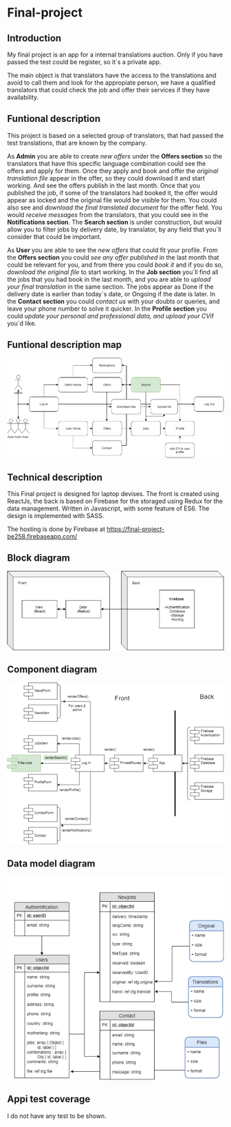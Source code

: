 # Final-project

## Introduction
My final project is an app for a internal translations auction. Only if you have passed the test could be register, so it´s a private app.

The main object is that translators have the access to the translations and avoid to call them and look for the appropiate person, we have a qualified translators that could check the job and offer their services if they have availability.

## Funtional description
This project is based on a selected group of translators, that had passed the test translations, that are known by the company. 

As **Admin** you are able to create *new offers* under the **Offers section** so the translators that have this specific language combination could see the offers and apply for them. Once they apply and book and offer the *original translation file* appear in the offer, so they could download it and start working. And see the offers publish in the last month.
Once that you published the job, if some of the translators had booked it, the offer would appear as locked and the original file would be visible for them.
You could also see and *download the final translated document* for the offer field.
You would *receive messages* from the translators, that you could see in the **Notifications section**. 
The **Search section** is under construction, but would allow you to filter jobs by delivery date, by translator, by any field that you´ll consider that could be important.

As **User** you are able to see the *new offers* that could fit your profile. From the **Offers section** you could *see any offer published* in the last month that could be relevant for you, and from there you could *book it* and if you do so, *download the original file* to start working.
In the **Job section** you´ll find all the jobs that you had book in the last month, and you are able to *upload your final translation* in the same section. The jobs appear as Done if the delivery date is earlier than today´s date, or Ongoing if the date is later.
In the **Contact section** you could *contact us* with your doubts or queries, and leave your phone number to solve it quicker.
In the **Profile section** you could *update your personal and professional data, and upload your CV*if you´d like.

## Funtional description map
![Funtional description map](https://github.com/Flipami/Final-project/blob/develop/src/images/Funtional%20description.png)

## Technical description
This Final project is designed for laptop devises. The front is created using ReactJs, the back is based on Firebase for the storaged using Redux for the data management.
Written in Javascript, with some feature of ES6.
The design is implemented with SASS.

The hosting is done by Firebase at https://final-project-be258.firebaseapp.com/

## Block diagram
![Block diagram](https://github.com/Flipami/Final-project/blob/develop/src/images/Block%20diagram.png)
    
## Component diagram
![Component diagram](https://github.com/Flipami/Final-project/blob/develop/src/images/Component%20diagram.png)

## Data model diagram
![Block diagram](https://github.com/Flipami/Final-project/blob/develop/src/images/Data%20model%20diagram.png)

## Appi test coverage
I do not have any test to be shown.